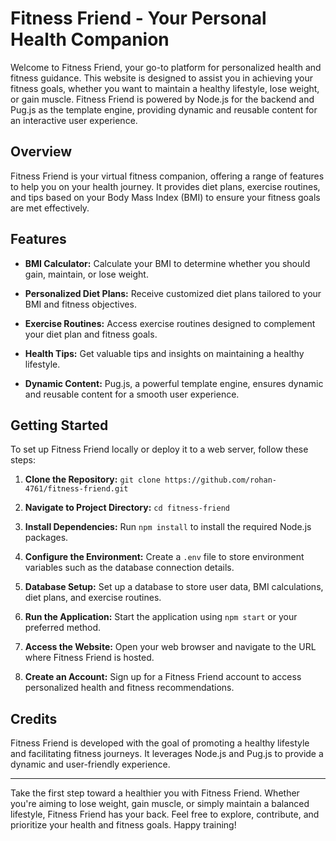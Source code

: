 # Fitness Friend - Your Personal Health Companion

Welcome to Fitness Friend, your go-to platform for personalized health and fitness guidance. This website is designed to assist you in achieving your fitness goals, whether you want to maintain a healthy lifestyle, lose weight, or gain muscle. Fitness Friend is powered by Node.js for the backend and Pug.js as the template engine, providing dynamic and reusable content for an interactive user experience.

## Overview

Fitness Friend is your virtual fitness companion, offering a range of features to help you on your health journey. It provides diet plans, exercise routines, and tips based on your Body Mass Index (BMI) to ensure your fitness goals are met effectively.

## Features

- **BMI Calculator:** Calculate your BMI to determine whether you should gain, maintain, or lose weight.

- **Personalized Diet Plans:** Receive customized diet plans tailored to your BMI and fitness objectives.

- **Exercise Routines:** Access exercise routines designed to complement your diet plan and fitness goals.

- **Health Tips:** Get valuable tips and insights on maintaining a healthy lifestyle.

- **Dynamic Content:** Pug.js, a powerful template engine, ensures dynamic and reusable content for a smooth user experience.

## Getting Started

To set up Fitness Friend locally or deploy it to a web server, follow these steps:

1. **Clone the Repository:** `git clone https://github.com/rohan-4761/fitness-friend.git`

2. **Navigate to Project Directory:** `cd fitness-friend`

3. **Install Dependencies:** Run `npm install` to install the required Node.js packages.

4. **Configure the Environment:** Create a `.env` file to store environment variables such as the database connection details.

5. **Database Setup:** Set up a database to store user data, BMI calculations, diet plans, and exercise routines.

6. **Run the Application:** Start the application using `npm start` or your preferred method.

7. **Access the Website:** Open your web browser and navigate to the URL where Fitness Friend is hosted.

8. **Create an Account:** Sign up for a Fitness Friend account to access personalized health and fitness recommendations.

## Credits

Fitness Friend is developed with the goal of promoting a healthy lifestyle and facilitating fitness journeys. It leverages Node.js and Pug.js to provide a dynamic and user-friendly experience.

---

Take the first step toward a healthier you with Fitness Friend. Whether you're aiming to lose weight, gain muscle, or simply maintain a balanced lifestyle, Fitness Friend has your back. Feel free to explore, contribute, and prioritize your health and fitness goals. Happy training!
